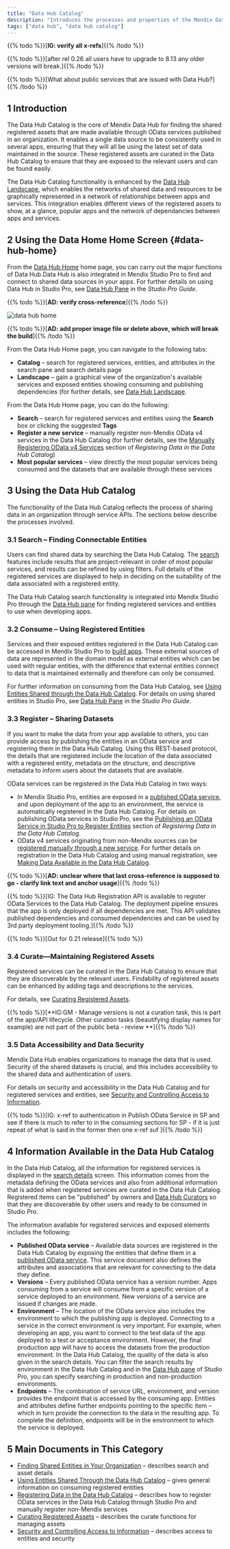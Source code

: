 ```yaml
---
title: "Data Hub Catalog"
description: "Introduces the processes and properties of the Mendix Data Hub Catalog."
tags: ["data hub", "data hub catalog"]
---
```


{{% todo %}}[**IG: verify all x-refs**]{{% /todo %}}

{{% todo %}}[after rel 0.26 all users have to upgrade to 8.13 any older versions will break.]{{% /todo %}}

{{% todo %}}[What about public services that are issued with Data Hub?]{{% /todo %}}

## 1 Introduction

The Data Hub Catalog is the core of Mendix Data Hub for finding the shared registered assets that are made available through OData services published in an organization. It enables a single data source to be consistently used in several apps, ensuring that they will all be using the latest set of data maintained in the source. These registered assets are curated in the Data Hub Catalog to ensure that they are exposed to the relevant users and can be found easily.

The Data Hub Catalog functionality is enhanced by the [Data Hub Landscape](../../data-hub-landscape/index), which enables the networks of shared data and resources to be graphically represented in a network of relationships between apps and services. This integration enables different views of the registered assets to show, at a glance, popular apps and the network of dependancies between apps and services. 

## 2 Using the Data Home Home Screen {#data-hub-home}

From the [Data Hub Home](https://hub.mendix.com) home page, you can carry out the major functions of Data Hub.Data Hub is also integrated in Mendix Studio Pro to find and connect to shared data sources in your apps. For further details on using Data Hub in Studio Pro, see [Data Hub Pane](/refguide/data-hub-pane) in the *Studio Pro Guide*.

{{% todo %}}[**AD: verify cross-reference**]{{% /todo %}}

![data hub home](./attachments/share-data/data-hub-home.png)

{{% todo %}}[**AD: add proper image file or delete above, which will break the build**]{{% /todo %}}

From the Data Hub Home page, you can navigate to the following tabs:

* **Catalog** –  search for registered services, entities, and attributes in the search pane and search details page
* **Landscape** – gain a graphical view of the organization's available services and exposed entities showing consuming and publishing dependencies (for further details, see [Data Hub Landscape](data-hub-landscape).

From the Data Hub Home page, you can do the following:

* **Search** –  search for registered services and entities using the **Search** box or clicking the suggested **Tags**
* **Register a new service** – manually register non-Mendix OData v4 services in the Data Hub Catalog (for further details, see the [Manually Registering OData v4 Services](register#registration-form) section of *Registering Data in the Data Hub Catalog*)
* **Most popular services** – view directly the most popular services being consumed and the datasets that are available through these services

## 3 Using the Data Hub Catalog

The functionality of the Data Hub Catalog reflects the process of sharing data in an organization  through service APIs. The sections below describe the processes involved.

### 3.1 Search – Finding Connectable Entities

Users can find shared data by searching the Data Hub Catalog. The [search](search) features include results that are project-relevant in order of most popular services, and results can be refined by using filters. Full details of the registered services are displayed to help in deciding on the suitability of the data associated with a registered entity.

The Data Hub Catalog search functionality is integrated into Mendix Studio Pro through the [Data Hub pane](/refguide/data-hub-pane) for finding registered services and entities to use when developing apps.

### 3.2 Consume – Using Registered Entities

Services and their exposed entities registered in the Data Hub Catalog can be accessed in Mendix Studio Pro to [build apps](/refguide/modeling). These external sources of data are represented in the domain model as external entities which can be used with regular entities, with the difference that external entities connect to data that is maintained externally and therefore can only be consumed.

For further information on consuming from the Data Hub Catalog, see [Using Entities Shared through the Data Hub Catalog](consume). For details on using shared entities in Studio Pro, see [Data Hub Pane](/refguide/data-hub-pane) in the *Studio Pro Guide*.

### 3.3 Register – Sharing Datasets 

If you want to make the data from your app available to others, you can provide access by publishing the entities in an OData service and registering them in the Data Hub Catalog. Using this REST-based protocol, the details that are registered include the location of the data associated with a registered entity, metadata on the structure, and descriptive metadata to inform users about the datasets that are available. 

OData services can be registered in the Data Hub Catalog in two ways:

* In Mendix Studio Pro, entities are exposed in a [published OData service](/refguide/published-odata-services), and upon deployment of the app to an environment, the service is automatically registered in the Data Hub Catalog. For details on publishing OData services in Studio Pro, see the [Publishing an OData Service in Studio Pro to Register Entities](register#odataservice-reg) section of *Registering Data in the Data Hub Catalog*.
* OData v4 services originating from non-Mendix sources can be [registered manually through a new service](register#registration-form). For further details on registration in the Data Hub Catalog and using  manual registration, see [Making Data Available in the Data Hub Catalog](register).

{{% todo %}}[**AD: unclear where that last cross-reference is supposed to go - clarify link text and anchor usage**]{{% /todo %}}

{{% todo %}}[IG:  The Data Hub Registration API is available to register OData Services to the Data Hub Catalog.   The deployment pipeline ensures that the app is only deployed if all dependencies are met. This API validates published dependencies and consumed dependencies and can  be used by 3rd party deployment tooling.]{{% /todo %}}

{{% todo %}}[Out for 0.21 release]{{% todo %}}

### 3.4 Curate—Maintaining Registered Assets

Registered services can be curated in the Data Hub Catalog to ensure that they are discoverable by the relevant users. Findability of registered assets can be enhanced by adding tags and descriptions to the services.

For details, see [Curating Registered Assets](curate).

{{% todo %}}[**IG:GM -  Manage versions is not a curation task, this is part of the app/API lifecycle. Other curation tasks (beautifying display names for example) are not part of the public beta - review **]{{% /todo %}}

### 3.5 Data Accessibility and Data Security

Mendix Data Hub enables organizations to manage the data that is used. Security of the shared datasets is crucial, and this includes accessibility to the shared data and authentication of users.

For details on security and accessibility in the Data Hub Catalog and for registered services and entities, see [Security and Controlling Access to Information](security).

{{% todo %}}[IG: x-ref to authentication in Publish OData Service in SP and see if there is much to refer to in the consuming sections for SP - if it is just repeat of what is said in the former then one x-ref suf ]{{% /todo %}}

## 4 Information Available in the Data Hub Catalog

In the Data Hub Catalog, all the information for registered services is displayed in the [search details](search#search-details) screen. This information comes from the metadata defining the OData services and also from additional information that is added when registered services are curated in the Data Hub Catalog. Registered items can be "published" by owners and [Data Hub Curators](../index#curator) so that they are discoverable by other users and ready to be consumed in Studio Pro. 

The information available for registered services and exposed elements includes the following:

* **Published OData service** – Available data sources are registered in the Data Hub Catalog by exposing the entities that define them in a [published OData service](/refguide/published-odata-services).  This service document also defines the attributes and associations that are relevant for connecting to the data they define. 
* **Versions** – Every published OData service has a version number. Apps consuming from a service will consume from a specific version of a service deployed to an environment. New versions of a service are issued if changes are made. 
* **Environment** – The location of the OData service also includes the environment to which the publishing app is deployed. Connecting to a service in the correct environment is very important. For example, when developing an app, you want to connect to the test data of the app deployed to a test or acceptance environment. However, the final production app will have to access the datasets from the production environment. In the Data Hub Catalog, the quality of the data is also given in the search details.  You can filter the search results by environment in the Data Hub Catalog and in the [Data Hub pane](/refguide/data-hub-pane) of Studio Pro, you can specify searching in production and non-production environments. 
* **Endpoints** – The combination of service URL, environment, and version provides the endpoint that is accessed by the consuming app. Entities and attributes define further endpoints pointing to the specific item – which in turn provide the connection to the data in the resulting app. To complete the definition, endpoints will be in the environment to which the service is deployed.

## 5 Main Documents in This Category

* [Finding Shared Entities in Your Organization](search) – describes search and asset details
* [Using Entities Shared Through the Data Hub Catalog](consume) – gives general information on consuming registered entities
* [Registering Data in the Data Hub Catalog](register) – describes how to register OData services in the Data Hub Catalog through Studio Pro and manually register non-Mendix services
* [Curating Registered Assets](curate) – describes the curate functions for managing assets
* [Security and Controlling Access to Information](security) – describes access to entities and security
